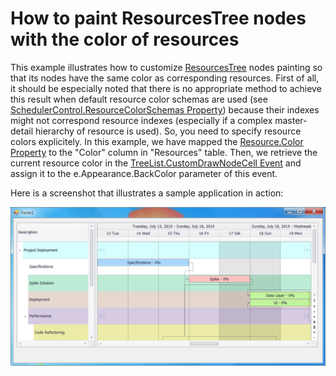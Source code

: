 # How to paint ResourcesTree nodes with the color of resources


<p>This example illustrates how to customize <a href="http://documentation.devexpress.com/#WindowsForms/clsDevExpressXtraSchedulerUIResourcesTreetopic"><u>ResourcesTree</u></a> nodes painting so that its nodes have the same color as corresponding resources. First of all, it should be especially noted that there is no appropriate method to achieve this result when default resource color schemas are used (see <a href="http://documentation.devexpress.com/#WindowsForms/DevExpressXtraSchedulerSchedulerControl_ResourceColorSchemastopic"><u>SchedulerControl.ResourceColorSchemas Property</u></a>) because their indexes might not correspond resource indexes (especially if a complex master-detail hierarchy of resource is used). So, you need to specify resource colors explicitely. In this example, we have mapped the <a href="http://documentation.devexpress.com/#CoreLibraries/DevExpressXtraSchedulerResource_Colortopic"><u>Resource.Color Property</u></a> to the "Color" column in "Resources" table. Then, we retrieve the current resource color in the <a href="http://documentation.devexpress.com/#WindowsForms/DevExpressXtraTreeListTreeList_CustomDrawNodeCelltopic"><u>TreeList.CustomDrawNodeCell Event</u></a> and assign it to the e.Appearance.BackColor parameter of this event.</p><p>Here is a screenshot that illustrates a sample application in action:</p><p><img src="https://raw.githubusercontent.com/DevExpress-Examples/how-to-paint-resourcestree-nodes-with-the-color-of-resources-e4185/12.1.6+/media/488b6b84-513c-42de-b07e-ad535aee45f0.png"></p>

<br/>


